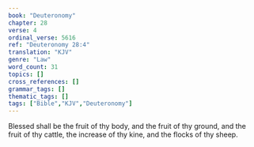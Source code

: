 ```yaml
---
book: "Deuteronomy"
chapter: 28
verse: 4
ordinal_verse: 5616
ref: "Deuteronomy 28:4"
translation: "KJV"
genre: "Law"
word_count: 31
topics: []
cross_references: []
grammar_tags: []
thematic_tags: []
tags: ["Bible","KJV","Deuteronomy"]
---
```

Blessed shall be the fruit of thy body, and the fruit of thy ground, and the fruit of thy cattle, the increase of thy kine, and the flocks of thy sheep.

